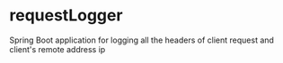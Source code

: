 # requestLogger
Spring Boot application for logging all the headers of client request and client's remote address ip
